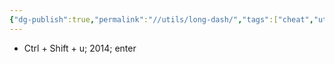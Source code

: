 ```yaml
---
{"dg-publish":true,"permalink":"//utils/long-dash/","tags":["cheat","utils"]}
---
```



- Ctrl + Shift + u; 2014; enter
